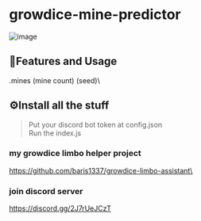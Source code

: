 # growdice-mine-predictor
![image](https://media.discordapp.net/attachments/1126981481424752723/1127961997745602630/plfAVu61BE.png?width=364&height=469)

## 📝Features and Usage
.mines (mine count) (seed)\

## ⚙️Install all the stuff
> Put your discord bot token at config.json\
> Run the index.js

### my growdice limbo helper project
https://github.com/baris1337/growdice-limbo-assistant\

### join discord server
https://discord.gg/2J7rUeJCzT

